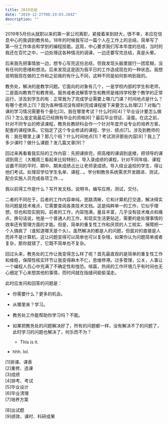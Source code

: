 ```yaml
---
title: 2019总结
date: "2019-12-27T08:19:03.284Z"
description: ""
---
```


2019年5月份从就职以来的第一家公司离职，紧接着来到财大，很不幸，本应在信息中心的我调到教务处。18年的时候我写过一篇个人在工作上的总结，简单写了第一份工作体会和学到的编程技能。这周，中心要求我们写本年度的总结，当时的我还在百忙之中，一边处理这各种情况的调课，一边还要写完总结，真是头晕。

后来我先把事情放一边，想专心写完这份总结，但我发现头脑里就行一团浆糊，没有任何的思绪和想法。后来发现这是因为我平日的工作造成现在的一种状态。我想说明我现在做的工作和之前做的有什么不同，这种不同是如何影响到我的。

教务处，解决的是教学问题。它面向的对象有几个，一是学校内部的学生和老师，二是面向教育厅和教育局。服务或者说解答学生和教师是维持学校整个教学的正常运行，涉及到学生的有：正常我为了完成学业需要上哪几门课？时间地点是什么？有哪个老师上[1]？因为各种情况没有顺利完成课程接下来要怎么处理[2]？对每门课的学习情况需要有个量化[3]，我在哪里考试？什么时间[4]？毕业设计要怎么做[5]？怎么鉴定我最后已经拥有毕业的资格[6]？最后毕业领证、滚蛋。在这之前，针对不同专业的修读课程，教务处教研科会作一个针对年度开设专业的培养方案，配套的课程体系，它指定了这个专业修读的课程、学分、绩点[7]。涉及到教师的有：我在哪里上课？那几个班？什么时间地点[1]？考试测评那些内容[8]？我上了多少课时？做什么课题？发几篇文章[9]？

回过来再看看我实际的工作内容：先把课排完，把高楼的课调到底楼，把领导的课调到周三（大概周三看起来比较特别）。导入录成绩的课程，针对不同年级、课程设置不同的平时、期中、期末成绩占比让老师录成绩。导入结业返校的学生，得让他们考试。处理双学位学生名单、课程...。学分制教务系统需求开发跟进、测试，配合实施人员完成各项工作...。

我以前得工作是什么？写开发文档，说明书，编写应用，测试，交付。

二者的不同在于，后者的工作内容单纯，思路清晰，它和计算机打交道，解决得实际问题是技术难点，它需要查阅各类技术文档。这是纯粹单一的工作，它似乎理想，但也和现实脱钩。前者的工作，内容饱满，量且丰富，几乎没有技术难点和痛点，换句话说，他是一个普通人的工作，和现实生活更贴近，需要的是处理事情的效率还有管理方面的才能。但是，简单的重复性工作和厌烦的人工核实、保障把一个人搞疯了（谁知道哪天是个头）。虽然解决的都是人的问题，但面对的直接是人而并不是计算机，这让问题变得可以简单也可以复杂哦，如果你认为问题简单或者复杂，那你就错了，它既不简单也不复杂。

回过头来，教务处的工作让我变得怎么样了呢？首先最直观的是简单的重复性工作和维稳，保障性核实环节让我变得麻木不仁，思维停滞。过多管理，公关，人事让一个编程人员心中充满了不确定性和惶恐。喧嚣，热闹的工作环境几乎有时间也无心细定下心来想其他的事情，而时间就在指缝间偷偷溜走。

此时应发问和回答的问题是：
- 你需要什么？更多的机会。

- 从哪里来？学习。

- 教务处工作能帮助你学习吗？不能。

- 如果把教务处的问题解决好了，所有的问题都一样，没有解决不了的问题了，此时学习的问题也解决了，何乐而不为？  

  - This is it.

- hhh. lol.


[1]排课、课表  
[2]重修、选课  
[3]成绩  
[4]排考、考试  
[5]毕业设计  
[6]毕业清理  
[7]培养方案

[8]出试题  
[9]绩效、课时、科研成果